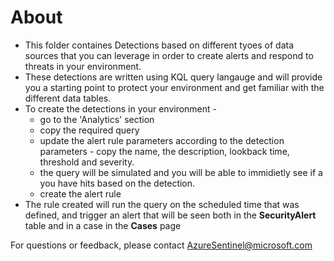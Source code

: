 # About
* This folder containes Detections based on different tyoes of data sources that you can leverage in order to create alerts and respond to threats in your environment.
* These detections are written using KQL query langauge and will provide you a starting point to protect your environment and get familiar with the different data tables.
* To create the detections in your environment - 
  - go to the 'Analytics' section
  - copy the required query
  - update the alert rule parameters according to the detection parameters - copy the name, the description, lookback time, threshold and severity.
  - the query will be simulated and you will be able to immidietly see if a you have hits based on the detection.
  - create the alert rule
 * The rule created will run the query on the scheduled time that was defined, and trigger an alert that will be seen both in the **SecurityAlert** table and in a case in the **Cases** page
 
 For questions or feedback, please contact AzureSentinel@microsoft.com
